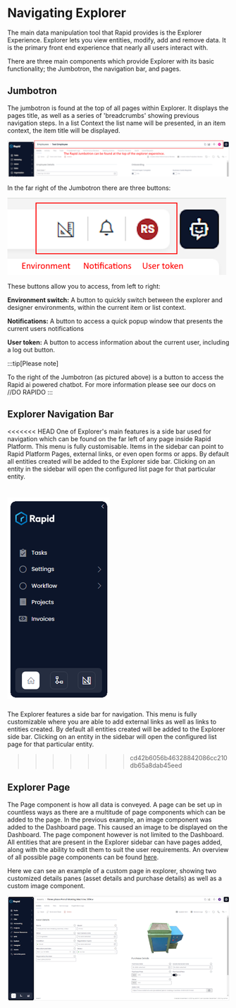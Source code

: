 # Navigating Explorer

The main data manipulation tool that Rapid provides is the Explorer Experience. Explorer lets you view entities, modify, add and remove data. It is the primary front end experience that nearly all users interact with.

There are three main components which provide Explorer with its basic functionality; the Jumbotron, the navigation bar, and pages.

## Jumbotron

The jumbotron is found at the top of all pages within Explorer. It displays the pages title, as well as a series of 'breadcrumbs' showing previous navigation steps. In a list Context the list name will be presented, in an item context, the item title will be displayed.

![Location of the Jumbotron](Jumbotron.png)

In the far right of the Jumbotron there are three buttons:

![alt text](<Quick access buttons.png>)

These buttons allow you to access, from left to right:

**Environment switch:** A button to quickly switch between the explorer and designer environments, within the current item or list context.

**Notifications:** A button to access a quick popup window that presents the current users notifications

**User token:** A button to access information about the current user, including a log out button.


:::tip[Please note]

To the right of the Jumbotron (as pictured above) is a button to access the Rapid ai powered chatbot. For more information please see our docs on //DO RAPIDO
 :::



## Explorer Navigation Bar

<<<<<<< HEAD
One of Explorer's main features is a side bar used for navigation which can be found on the far left of any page inside Rapid Platform. This menu is fully customisable. Items in the sidebar can point to Rapid Platform Pages, external links, or even open forms or apps. By default all entities created will be added to the Explorer side bar. Clicking on an entity in the sidebar will open the configured list page for that particular entity.  

![alt text](<Explorer sidebar.png>)
=======
The Explorer features a side bar for navigation. This menu is fully customizable where you are able to add external links as well as links to entities created. By default all entities created will be added to the Explorer side bar. Clicking on an entity in the sidebar will open the configured list page for that particular entity.
>>>>>>> cd42b6056b46328842086cc210db65a8dab45eed



## Explorer Page

The Page component is how all data is conveyed. A page can be set up in countless ways as there are a multitude of page components which can be added to the page. In the previous example, an image component was added to the Dashboard page. This caused an image to be displayed on the Dashboard. The page component however is not limited to the Dashboard. All entities that are present in the Explorer sidebar can have pages added, along with the ability to edit them to suit the user requirements. An overview of all possible page components can be found [here](/docs/Rapid/4-Keyper%20Manual/2-Designer/2-Pages/3-Components/1-overview/1-overview.md).


Here we can see an example of a custom page in explorer, showing two customized details panes (asset details and purchase details) as well as a custom image component.

![Customized page](image-1.png)